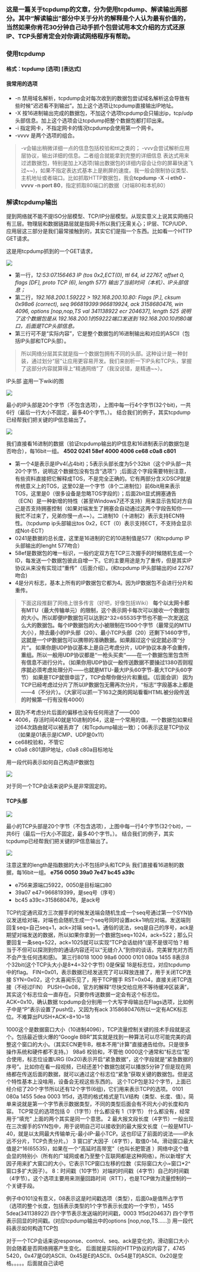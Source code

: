 
### 这是一篇关于tcpdump的文章，分为使用tcpdump、解读输出两部分。其中“解读输出”部分中关于分片的解释是个人认为最有价值的，当然如果你肯花30分钟自己动手抓个包尝试用本文介绍的方式还原IP、TCP头部肯定会对你调试网络程序有帮助。

### 使用tcpdump
#### 格式：tcpdump [选项] [表达式]
#### 我常用的选项
- -n 禁用域名解析，tcpdump会对每次收到的数据包尝试域名解析这会导致有些时候“迟迟看不到输出”。加上这个选项让tcpdump直接输出IP地址。
- -X 按16进制输出完成的数据包，不加这个选项tcpdump会只输出ip，tcp/udp头部信息。加上这个选项会让tcpdump把整个数据包都打印出来。
- -i 指定网卡，不指定网卡的情况tcpdump会使用第一个网卡。
- -vvvv 是两个选项的组合。
> -v会输出稍微详细一点的信息包括校验和ttl之类的；
    -vvv会尝试解析应用层协议，输出详细的信息。二者组合就能拿到完整的详细信息
    表达式用来过滤数据包，特别是加上X选项(输出数据包的详细内容会让你的屏幕快速飞过~~)，如果不指定表达式基本上是刷屏的速度。我一般会限制协议类型、主机地址或者端口。比如抓取HTTP数据包，我会**tcpdump -X -i eth0 -vvvv -n port 80**，指定抓取80端口的数据（对端80和本机80）

### 解读tcpdump输出
提到网络就不能不提ISO分层模型、TCP/IP分层模型。从现实意义上说其实网络只有三层。物理层和数据链路层就是指网卡所以我们无需关心；IP层、TCP/UDP、应用层这三部分是我们最常接触到的，其实它们是指一个东西。比如看一个HTTP GET请求。



这是用tcpdump抓到的一个GET请求，

![](http://mmbiz.qpic.cn/mmbiz_jpg/nfxUjuI2HXgmw0uqqpw7fCYnfcmic8aU6P7HKyadjFkxtnnvP4lWy1eh65Ky2bI2zhEs4BZfzgv3Z4Nfd2U78VA/640?wx_fmt=jpeg&wxfrom=5&wx_lazy=1)

- 第一行，*12:53:07.156463 IP (tos 0x2,ECT(0), ttl 64, id 22767, offset 0, flags [DF], proto TCP (6), length 577)
输出了当前时间（本机）、IP头部信息；*
- 第二行，*192.168.200.1.59222 > 192.168.200.10.80: Flags [P.], cksum 0x98a6 (correct), seq 966819399:966819924, ack 3158680476, win 4096, options [nop,nop,TS val 341138922 ecr 204637], length 525
说明了这个数据包是从 192.168.200.1的59222端口发送到 192.168.200.10的80端口，后面是TCP头部信息。*
- 第三行可不是“实际内容”，它是整个数据包的16进制输出和对应的ASCII（包括IP头部和TCP头部）。

> 所以网络分层其实就是指一个数据包拥有不同的头部。这种设计是一种封装，通过划分“层”让应用更容易开发。我们来剖析一下IP头和TCP头，掌握了这部分内容就算得上“精通网络”了（我没说错，是精通~~）。

IP头部
盗用一下wiki的图

![](http://mmbiz.qpic.cn/mmbiz_jpg/nfxUjuI2HXgmw0uqqpw7fCYnfcmic8aU64KYOpJtsiaGsG9KPzp6rWjKpBkzJc8iaaSvMIhT1ibjPz74BYfqtlYDyA/640?wx_fmt=jpeg&wxfrom=5&wx_lazy=1)

最小的IP头部是20个字节（不包含选项），上图中每一行4个字节(32个bit)，一共6行（最后一行大小不固定，最多40个字节。）。
结合我们的例子，其实tcpdump已经帮我们把关键的IP信息输出了。

![](http://mmbiz.qpic.cn/mmbiz_jpg/nfxUjuI2HXgmw0uqqpw7fCYnfcmic8aU6c97gKyK9SyMBwpfqAJYCuPqlUkxialnAvCLqugbib8tASCu50FL0icBcg/640?wx_fmt=jpeg&wxfrom=5&wx_lazy=1)

我们直接看16进制的数据（验证tcpdump输出的IP信息和16进制表示的数据包是否吻合），每16bit一组。
**4502 0241 58ef 4000 4006 ce68 c0a8 c801**
- 第一个4是表示是IPv4(占4bit)；5表示头部长度为5个32bit（这个IP头部一共20个字节，说明这个数据包没有包含“选项”）;后面这个字段需要特别注意，有些资料直接把它解释成TOS，不是完全正确的。它有两部分含义DSCP就是传统意义上的TOS，这里02是一个字节（8个二进制位）前6bit用来表示TOS，这里是0（很多设备是忽略TOS字段的）；后面2bit显式拥塞通告（ECN）是一种新增的特性（甚至Windows7还不支持）用来显示告知对方自己是否支持拥塞控制（如果对端发生了拥塞会自动通过这两个字段告知你——我忙不过来了，兄弟你慢一点~~）。二进制10（十进制2）表示支持ECN特性。（tcpdump ip头部输出tos 0x2，ECT（0）表示支持ECT，不支持会显示成Not-ECT）
- 0241是数据的总长度，这里是16进制的它的10进制值是577（和tcpdump IP头部输出的lenght 577吻合）
- 58ef是数据包的唯一标识，一般约定双方在TCP三次握手的时候随机生成一个ID，每发送一个数据包彼此自增一下。它的主要用途是为了重传，但是其实IP协议从来没有实现过“重传”（后面介绍）。(和tcpdump IP头部输出的id 22767吻合)
- 4是分片标志，基本上所有的IP数据包它都为4。因为IP数据包不会进行分片和重传。

> 下面这段推翻了网络上很多传言（好吧，好像包括Wiki）
**每个以太网卡都有MTU（最大传输单元）的限制，这个表示网卡每次可以接收一个数据包的大小。所以即便IP数据包可以达到2^32=65535字节也不能一次发送这么大的数据包。每个IP数据包的大小被限制在1500个字节（最常见的MTU大小），除去最小的IP头部（20）、最小TCP头部（20）还剩下1460字节，这就是一个IP数据包可以携带的准确数据。如果超过这个设定就必须“分片”。
如果你是UDP协议基本上是自己考虑分片，UDP协议本身不会重传，重组。所以一般用UDP协议都是“一枪头买卖”——在一个数据包里包含所有信息不进行分片。（如果你用UDP协议一般传送数据不要操过1380否则程序就必须考虑处理分片——也就是MTU-最大IP头60字节-最大TCP头60字节）
如果是TCP就很幸运了，TCP会帮你做分片和重组。（后面会讲）
因为TCP已经考虑过分片了所以IP数据包无需再次分片，“标志”字段基本上都是——4（不分片）。（大家可以抓一下163之类的网站看看HTML被分段传送的时候第一行有没有4000）**

- 因为不考虑分片后面的偏移也没有任何用途了——000
- 4006，存活时间40就是10进制的64，这是一个常用的值，一个数据包如果经过64次路由就可以被丢弃了（和Tcpdump输出一致）；06表示这是TCP协议（如果是01表示是ICMP、UDP是0x11）
- ce68校验和，不管它
- c0a8 c801源IP地址，c0a8 c80a目标地址

用一段代码表示如何自己构造IP数据包

![](http://mmbiz.qpic.cn/mmbiz_jpg/nfxUjuI2HXgmw0uqqpw7fCYnfcmic8aU66ytSTjQ2GOqxW1Ad1hMfRLfpib2mnsA0ibIfy95eDqTzOM3ibWd3pbNaw/640?wx_fmt=jpeg&wxfrom=5&wx_lazy=1)

对于同一个TCP会话来说IP头是非常固定的。

#### TCP头部

![](http://mmbiz.qpic.cn/mmbiz_jpg/nfxUjuI2HXgmw0uqqpw7fCYnfcmic8aU6XcNP9ichRSeSk5FjA517H6EYT6dyd6SDcXZFRo8dJqeicFqcI7M5RDMA/640?wx_fmt=jpeg&wxfrom=5&wx_lazy=1)

最小的TCP头部是20个字节（不包含选项），上图中每一行4个字节(32个bit)，一共6行（最后一行大小不固定，最多40个字节。）。
结合我们的例子，其实tcpdump已经帮我们把关键的IP信息输出了。

![](http://mmbiz.qpic.cn/mmbiz_jpg/nfxUjuI2HXgmw0uqqpw7fCYnfcmic8aU6eibegibUr3qbFQg39ibwoVMsruK9zJgQsKBH75Zyibcu9tjjyzB6ADGMWQ/640?wx_fmt=jpeg&wxfrom=5&wx_lazy=1)

注意这里的length是指数据的大小不包括IP头和TCP头
我们直接看16进制的数据，每16bit一组。
**e756 0050 39a0 7e47 bc45 a39c**
- e756来源端口5922，0050是目标端口80
- 39a07 e47=966819399，是seq号（序号）
- bc45 a39c=3158680476，是ack号

TCP约定通讯双方三次握手的时候发送端会随机生成一个seq号通过第一个SYN协议发送给对端，对端也会随机生成一个seq号同时设置ack+1响应对端。发送端则回复seq=自己seq+1，ack=对端 seq+1。通俗的说法，seq是自己的序号，ack是期望对端发送的数据，所以如果你拿到一个数据包seq=1024，ack=522；那么只要回复一条seq=522，ack=1025就可以实现“TCP会话劫持”(是不是很可怕？相当于不但可以探测到你的通话内容还可以“无缝介入”到你的谈话，完美冒充对方而不会产生任何违和感)。
第三行8018 1000 98a6 0000 0101 080a 1455
8表示8个32bit(这个TCP头大小是8*4=32个字节)
0是保留
18是标志位，对应tcpdump中的flag。
FIN=0x01，表示数据已经发送完了可以释放连接了，用于关闭TCP连接
SYN=0x02，这个太喜闻乐见了，用于TCP握手
RST=0x04，直接关闭TCP连接（不经过FIN）
PUSH=0x08，官方的解释“尽快交给应用不等待缓冲区装满”，其实这个标志位会一直存在。只要你传送数据一定会有这个标志位。
ACK=0x10，确认数据
tcpdump会分别用一个大写字母输出在Flags选项，比如例子中是“P”表示设置了push位，又因为有ack 3158680476所以一定有ACK标志位。不难算出PUSH+ACK=8+10=18

1000这个是数据窗口大小（10进制4096），TCP流量控制关键的技术手段就是这个。包括最近很火爆的“Google BBR”其实就是找到一种算法可以尽可能完美的调整这个窗口的大小。（其实ECN更牛B，根本不用“计算”直接通告给你。只是很多操作系统和硬件都不支持。）
98a6 校验和，不管他
0000这个通常和“标志位”配合使用，标志位设置URG (0x20)表示开启“紧急数据”，这个字段就是“紧急数据的序号”。比如你在看一段视频，已经还差1个数据包就可以播放5分钟了但是现在网络都在传送后面的数据，就可以通过这个标志位“紧急”获取关键的数据包。但是这个特性基本上没啥用，设备会无视这些东西的。
这个TCP包是32个字节，上面已经介绍了20个字节所以还有12个字节(6组)，它们用来表示TCP的选项。
0101 080a 1455 5dea 0003 1f5d，选项的格式格式是TLV结构（类型、长度、值）。简单来说就是第一个字节表示数据类型，不同的类型后面会有不同大小的长度和内容。
TCP常见的选项包括
0 （1字节）什么都没有
1（1字节） 什么都没有，经常用于“填充”
上面的两个其实是同一个意思。
2 最大报文段长度（4字节）一般出现在三次握手的SYN包中，用于说明自己可以接收到的最大报文长度（一般是MTU-40，就是以太网最大传输单元-最小IP-最小TCP。这也印证了前面的说法——IP永远不分片，TCP负责分片。）
3 窗口扩大因子（4字节），取值0-14。滑动窗口最大值是2^16(65535)，如果在一个“高延时高带宽”（也叫长肥管道 ）网络中这个值会显的特别小（所有的广域网或者乃至整个互联网都是这种网络）。所以新增扩大因子用来扩大窗口的大小，它表示TCP窗口左移的位数（实际窗口大小=窗口*2^窗口多扩大因子）。
8：时间戳（10字节）对端的时间戳（4字节）自己的时间戳（4字节）。这个选项主要用来测量回路时间（RTT），也是TCP做为流量控制的一个关键手段。

例子中0101没有意义，08表示这是时间戳选项（类型），后面0a是值所占字节（选项的整个长度，包括表示类型的1个字节表示长度的一个字节），1455 5dea(341138922) 四个字节表示发送端的时间戳，0003 1f5d(204637) 四个字节表示回显的时间戳。(对应tcpdump输出中的options [nop,nop,TS……])
用一段代码表示如何构造TCP包

对于一个TCP会话来说response、control、seq、ack是变化的，滑动窗口大小则会随着是否网络拥塞产生变化。
后面就是实际的HTTP协议的内容了，4745 5420，0x47是G的ASCII、0x45是E的ASCII、0x54是T的ASCII、0x20是空格。。。。。后面就自己读吧
